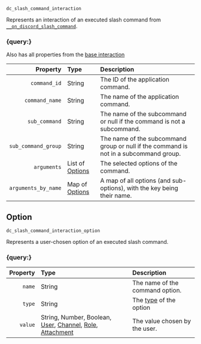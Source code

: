 `dc_slash_command_interaction`

Represents an interaction of an executed slash command from
[`__on_discord_slash_command`](/events/discord-slash-command.md).


### {query:}

Also has all properties from the [base interaction](/values/interactions/interaction.md)

|            Property | Type                       | Description                                                                           |
|--------------------:|:---------------------------|:--------------------------------------------------------------------------------------|
|        `command_id` | String                     | The ID of the application command.                                                    |
|      `command_name` | String                     | The name of the application command.                                                  |
|       `sub_command` | String                     | The name of the subcommand or null if the command is not a subcommand.                |
| `sub_command_group` | String                     | The name of the subcommand group or null if the command is not in a subcommand group. |
|         `arguments` | List of [Options](#option) | The selected options of the command.                                                  |
| `arguments_by_name` | Map of [Options](#option)  | A map of all options (and sub-options), with the key being their name.                |



## Option

`dc_slash_command_interaction_option`

Represents a user-chosen option of an executed slash command.


### {query:}

| Property | Type                                                                                                                                          | Description                                                                       |
|---------:|:----------------------------------------------------------------------------------------------------------------------------------------------|:----------------------------------------------------------------------------------|
|   `name` | String                                                                                                                                        | The name of the command option.                                                   |
|   `type` | String                                                                                                                                        | The [type](/schemas/commands/slash-command-builder.md#option-types) of the option |
|  `value` | String, Number, Boolean, [User](/values/user.md), [Channel](/values/channel.md), [Role](/values/role.md), [Attachment](/values/attachment.md) | The value chosen by the user.                                                     |